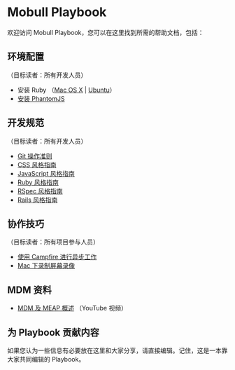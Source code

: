 # Mobull Playbook

欢迎访问 Mobull Playbook，您可以在这里找到所需的帮助文档，包括：

## 环境配置

（目标读者：所有开发人员）

* 安装 Ruby （[Mac OS X](https://github.com/mobull/playbook/blob/master/Mac-OS-X-下开发环境的配置.md) | [Ubuntu](https://github.com/mobull/playbook/blob/master/Ubuntu-下开发环境的配置.md)）
* [安装 PhantomJS](https://github.com/mobull/MDM/blob/c5c78f6424d7e2a3a95d68c9ed0010525422d840/README.markdown)

## 开发规范

（目标读者：所有开发人员）

* [Git 操作准则](https://github.com/mobull/playbook/blob/master/Git-操作准则.md)
* [CSS 风格指南](https://github.com/styleguide/css)
* [JavaScript 风格指南](https://github.com/styleguide/javascript)
* [Ruby 风格指南](https://github.com/styleguide/ruby)
* [RSpec 风格指南](http://betterspecs.org/)
* [Rails 风格指南](https://github.com/bbatsov/rails-style-guide)

## 协作技巧

（目标读者：所有项目参与人员）

* [使用 Campfire 进行异步工作](https://github.com/mobull/playbook/blob/master/使用-Campfire-进行异步工作.md)
* [Mac 下录制屏幕录像](https://github.com/mobull/playbook/blob/master/Mac-下录制屏幕录像.md)

## MDM 资料

* [MDM 及 MEAP 概述](http://www.youtube.com/watch?v=-OEBVuNH1tw) （YouTube 视频）

## 为 Playbook 贡献内容

如果您认为一些信息有必要放在这里和大家分享，请直接编辑。记住，这是一本靠大家共同编辑的 Playbook。
